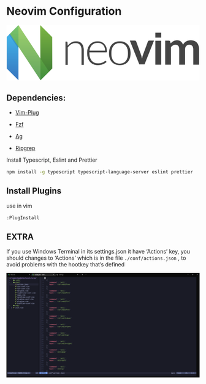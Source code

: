 # Neovim Configuration

![Logo](img/logo.png)

## Dependencies:

- [Vim-Plug](https://github.com/junegunn/vim-plug)

- [Fzf](https://github.com/junegunn/fzf.vim)

- [Ag](https://github.com/ggreer/the_silver_searcher)

- [Ripgrep](https://github.com/BurntSushi/ripgrep)

Install Typescript, Eslint and Prettier

```bash
npm install -g typescript typescript-language-server eslint prettier
```

## Install Plugins

use in vim

```bash
:PlugInstall
```

## EXTRA

If you use Windows Terminal in its settings.json it have ‘Actions’ key, you should changes to ‘Actions’ which is in the file `./conf/actions.json` , to avoid problems with the hootkey that’s defined 

![Example](img/doc-actions-json.png)
